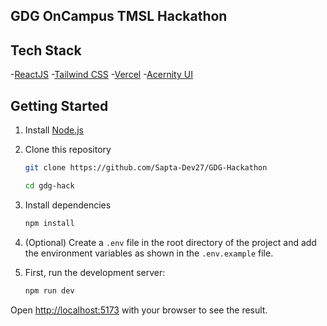 ## GDG OnCampus TMSL Hackathon 

## Tech Stack
-[ReactJS](https://react.dev/learn)
-[Tailwind CSS](https://tailwindcss.com/docs)
-[Vercel](https://vercel.com/docs)
-[Acernity UI](https://ui.aceternity.com/components)

## Getting Started

1. Install [Node.js](https://nodejs.org/en/download/)
2. Clone this repository

    ```bash
    git clone https://github.com/Sapta-Dev27/GDG-Hackathon

    cd gdg-hack
    ```
3. Install dependencies

    ```bash
    npm install
    ```
4. (Optional) Create a `.env` file in the root directory of the project and add the environment variables as shown in the `.env.example` file.

5. First, run the development server:

    ```bash
    npm run dev
    ```

Open [http://localhost:5173](http://localhost:5173) with your browser to see the result.
